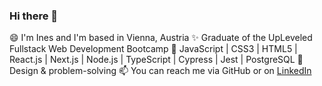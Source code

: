 ### Hi there 👋

😄 I'm Ines and I'm based in Vienna, Austria
✨ Graduate of the UpLeveled Fullstack Web Development Bootcamp
🌱 JavaScript | CSS3 | HTML5 | React.js | Next.js | Node.js | TypeScript | Cypress | Jest | PostgreSQL
🎨 Design & problem-solving
📫 You can reach me via GitHub or on [LinkedIn](https://www.linkedin.com/in/inespart/)
